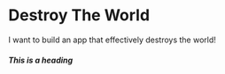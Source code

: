 # Destroy The World
I want to build an app that effectively destroys the world!


##### This is a heading

